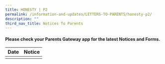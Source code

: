 ```yaml
---
title: HONESTY | P2
permalink: /information-and-updates/LETTERS-TO-PARENTS/honesty-p2/
description: ""
third_nav_title: Notices To Parents
---
```

#### Please check your **Parents Gateway** app for the latest Notices and Forms.




| Date | Notice | 
| -------- | -------- |
|      |      |